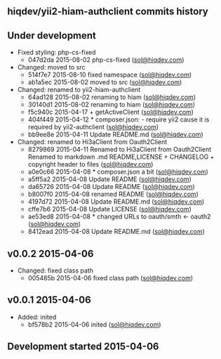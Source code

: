 hiqdev/yii2-hiam-authclient commits history
-------------------------------------------

## Under development

- Fixed styling: php-cs-fixed
    - 047d2da 2015-08-02 php-cs-fixed (sol@hiqdev.com)
- Changed: moved to src
    - 514f7e7 2015-08-10 fixed namespace (sol@hiqdev.com)
    - ab1a5ec 2015-08-02 moved to src (sol@hiqdev.com)
- Changed: renamed to yii2-hiam-authclient
    - 64ad128 2015-08-02 renaming to hiam (sol@hiqdev.com)
    - 30140d1 2015-08-02 renaming to hiam (sol@hiqdev.com)
    - f5c940c 2015-04-17 + getActiveClient (sol@hiqdev.com)
    - 404f449 2015-04-12 * composer.json: - require yii2 cause it is required by yii2-authclient (sol@hiqdev.com)
    - bb9ee8e 2015-04-11 Update README.md (sol@hiqdev.com)
- Changed: renamed to Hi3aClient from Oauth2Client
    - 8279869 2015-04-11 Renamed to Hi3aClient from Oauth2Client Renamed to markdown .md README,LICENSE + CHANGELOG + copyright header to files (sol@hiqdev.com)
    - a0e0c66 2015-04-08 * composer.json a bit (sol@hiqdev.com)
    - a5ff5a2 2015-04-08 Update README (sol@hiqdev.com)
    - da65726 2015-04-08 Update README (sol@hiqdev.com)
    - b8007f0 2015-04-08 renamed README (sol@hiqdev.com)
    - 4197d72 2015-04-08 Update README.md (sol@hiqdev.com)
    - cffe7b6 2015-04-08 Update LICENSE (sol@hiqdev.com)
    - ae53ed8 2015-04-08 * changed URLs to oauth/smth <- oauth2 (sol@hiqdev.com)
    - 8412ead 2015-04-08 Update README.md (sol@hiqdev.com)

## v0.0.2 2015-04-06

- Changed: fixed class path
    - 005485b 2015-04-06 fixed class path (sol@hiqdev.com)

## v0.0.1 2015-04-06

- Added: inited
    - bf578b2 2015-04-06 inited (sol@hiqdev.com)

## Development started 2015-04-06

